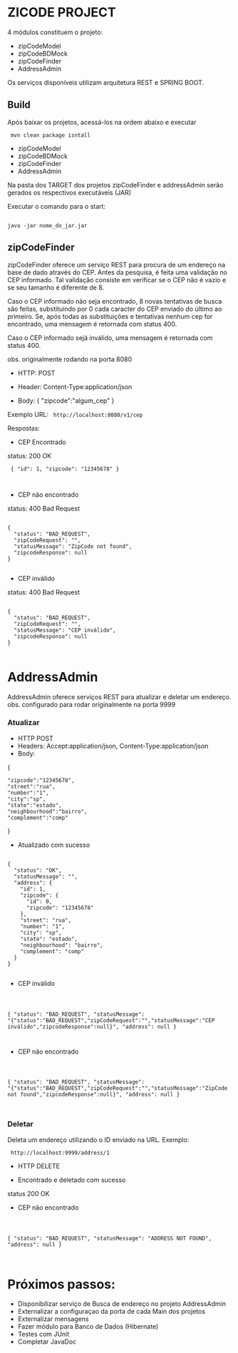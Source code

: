# ZICODE PROJECT

4 módulos constituem o projeto:

- zipCodeModel
- zipCodeBDMock
- zipCodeFinder
- AddressAdmin

Os serviços disponíveis utilizam arquitetura REST e SPRING BOOT.

## Build

Após baixar os projetos, acessá-los na ordem abaixo e executar 

<code>  mvn clean package isntall </code>

- zipCodeModel
- zipCodeBDMock
- zipCodeFinder
- AddressAdmin

Na pasta dos TARGET dos projetos zipCodeFinder e addressAdmin serão gerados os respectivos executáveis (JAR)

Executar o comando para o start:

<code>
java -jar nome_do_jar.jar
</code>

  ## zipCodeFinder
  
  zipCodeFinder oferece um serviço REST para procura de um endereço na base de dado através do CEP.
  Antes da pesquisa, é feita uma validação no CEP informado. Tal validação consiste em verificar se o CEP não é vazio e se seu tamanho é diferente de 8.
 
 Caso o CEP informado não seja encontrado, 8 novas tentativas de busca são feitas, substituindo por 0 cada caracter do CEP enviado do último ao primeiro.
 Se, após todas as substituições e tentativas nenhum cep for encontrado, uma mensagem é retornada com status 400.
  
  Caso o CEP informado sejá inválido, uma mensagem é retornada com status 400.
  
  obs. originalmente rodando na porta 8080

 
- HTTP: POST

- Header: Content-Type:application/json

- Body: { "zipcode":"algum_cep" }
 
 
Exemplo URL:
<code> http://localhost:8080/v1/cep  </code>
 
 
 Respostas:
 
 - CEP Encontrado
 
 status: 200 OK
 
 <code> {
  "id": 1,
  "zipcode": "12345678"
}

</code>

- CEP não encontrado

status: 400 Bad Request

<code> 
{
  "status": "BAD_REQUEST",
  "zipCodeRequest": "",
  "statusMessage": "ZipCode not found",
  "zipcodeResponse": null
}

</code>

- CEP inválido

status: 400 Bad Request

<code>
{
  "status": "BAD_REQUEST",
  "zipCodeRequest": "",
  "statusMessage": "CEP inválido",
  "zipcodeResponse": null
}

</code>


# AddressAdmin

AddressAdmin oferece serviços REST para atualizar e deletar um endereço.
obs. configurado para rodar originalmente na porta 9999

### Atualizar

- HTTP POST
-  Headers: Accept:application/json, Content-Type:application/json
- Body:


{
	
	"zipcode":"12345678",
	"street":"rua",
	"number":"1",
	"city":"sp",
	"state":"estado",
	"neighbourhood":"bairro",
	"complement":"comp"
}

- Atualizado com sucesso
<code>
{
  "status": "OK",
  "statusMessage": "",
  "address": {
    "id": 1,
    "zipcode": {
      "id": 0,
      "zipcode": "12345678"
    },
    "street": "rua",
    "number": "1",
    "city": "sp",
    "state": "estado",
    "neighbourhood": "bairro",
    "complement": "comp"
  }
}

</code>

- CEP inválido

<code>

{
  "status": "BAD_REQUEST",
  "statusMessage": "{\"status\":\"BAD_REQUEST\",\"zipCodeRequest\":\"\",\"statusMessage\":\"CEP inválido\",\"zipcodeResponse\":null}",
  "address": null
}

</code>

- CEP não encontrado

<code>

{
  "status": "BAD_REQUEST",
  "statusMessage": "{\"status\":\"BAD_REQUEST\",\"zipCodeRequest\":\"\",\"statusMessage\":\"ZipCode not found\",\"zipcodeResponse\":null}",
  "address": null
}

</code>

### Deletar

Deleta um endereço utilizando o ID enviado na URL.
Exemplo:

<code> http://localhost:9999/address/1  </code>

- HTTP DELETE

- Encontrado e deletado com sucesso

status 200 OK

- CEP não encontrado

<code>

{
  "status": "BAD_REQUEST",
  "statusMessage": "ADDRESS NOT FOUND",
  "address": null
}

</code>


# Próximos passos:

- Disponibilizar serviço de Busca de endereço no projeto AddressAdmin
- Externalizar a configuraçao da porta de cada Main dos projetos
- Externalizar mensagens 
- Fazer módulo para Banco de Dados  (Hibernate)
- Testes com JUnit
- Completar JavaDoc
